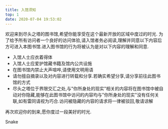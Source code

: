 ```yaml
---
title: 入馆须知
top: 1
date: 2020-07-04 19:53:02
---
```

欢迎来到尽头之塔的图书馆,希望你能享受在这个最新开放的区域中度过的时光.
为了给予所有访问者一个良好的访问体验,请入馆者务必阅读,理解并同意以下内容后方可进入本图书馆.进入图书馆的行为将被认为是对以下内容的理解和同意.
<!--more-->
- 入馆人士应衣着得体
- 入馆人士应爱护馆藏书籍及馆内公共设施
- 在图书馆内禁止大声喧哗,请使用文明用语
- 请勿擅自摘录以及对内容进行转载和分享.若确实希望分享,请分享前往此图书馆的方式
- 尽头之塔位于界限交汇之处,与"你所身处的现实"相关的内容将在图书馆中被自动对你隐藏,能够在此图书馆中访问的内容均与"你所身处的现实"没有任何关联,如有雷同请视为巧合.访问被隐藏的内容的请求将一律被驳回,敬请谅解

再次欢迎你的到来,愿你度过一段美好的时光.

Snake